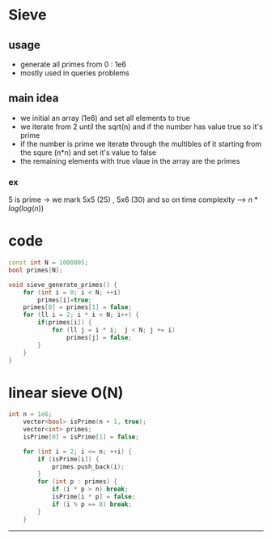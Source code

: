# Sieve
## usage 
- generate all primes from 0 : 1e6
- mostly used in queries problems
## main idea
- we initial an array (1e6) and set all elements to true
- we iterate from 2 until the sqrt(n) and if the number has value true so it's prime
- if the number is prime we iterate through the multibles of it starting from the squre (n*n) and set it's value to false
- the remaining elements with true vlaue in the array are the primes 

### ex
5 is prime -> we mark 5x5 (25) , 5x6 (30) and so on
time complexity -->   $n*log(log(n))$
# code
```cpp
const int N = 1000005;
bool primes[N];

void sieve_generate_primes() {
    for (int i = 0; i < N; ++i)
        primes[i]=true;
    primes[0] = primes[1] = false;
    for (ll i = 2; i * i < N; i++) {
        if(primes[i]) {
            for (ll j = i * i;  j < N; j += i)
                primes[j] = false;
        }
    }
}
```

# linear sieve O(N)
```cpp
int n = 1e6;
    vector<bool> isPrime(n + 1, true);
    vector<int> primes;
    isPrime[0] = isPrime[1] = false;

    for (int i = 2; i <= n; ++i) {
        if (isPrime[i]) {
            primes.push_back(i);
        }
        for (int p : primes) {
            if (i * p > n) break;
            isPrime[i * p] = false;
            if (i % p == 0) break;
        }
    }
```

---
